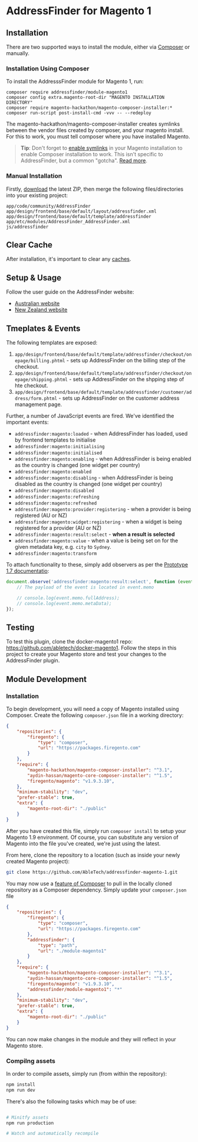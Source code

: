 # AddressFinder for Magento 1

## Installation

There are two supported ways to install the module, either via [Composer](https://getcomposer.org) or manually.

### Installation Using Composer

To install the AddresssFinder module for Magento 1, run:

```
composer require addressfinder/module-magento1
composer config extra.magento-root-dir "MAGENTO INSTALLATION DIRECTORY"
composer require magento-hackathon/magento-composer-installer:*
composer run-script post-install-cmd -vvv -- --redeploy
```

The magento-hackathon/magento-composer-installer creates symlinks between the vendor files created by composer, and your magento install. For this to work, you must tell composer where you have installed Magento.

> **Tip**: Don't forget to [enable symlinks](https://magento.stackexchange.com/a/184185) in your Magento installation to enable Composer installation to work. This isn't specific to AddressFinder, but a common "gotcha". [Read more](https://github.com/magento-hackathon/magento-composer-installer/issues/51).

### Manual Installation

Firstly, [download](https://github.com/AbleTech/addressfinder-magento-1/archive/master.zip) the latest ZIP, then merge the following files/directories into your existing project:

```
app/code/community/AddressFinder
app/design/frontend/base/default/layout/addressfinder.xml
app/design/frontend/base/default/template/addressfinder
app/etc/modules/AddressFinder_AddressFinder.xml
js/addressfinder
```

## Clear Cache

After installation, it's important to clear any [caches](https://docs.magento.com/m1/ce/user_guide/system-operations/cache-clear.html).

## Setup & Usage

Follow the user guide on the AddressFinder website:

- [Australian website](#)
- [New Zealand website](#)

## Tmeplates & Events

The following templates are exposed:

1. `app/design/frontend/base/default/template/addressfinder/checkout/onepage/billing.phtml` - sets up AddressFinder on the billing step of the checkout.
2. `app/design/frontend/base/default/template/addressfinder/checkout/onepage/shipping.phtml` - sets up AddressFinder on the shpping step of hte checkout.
3. `app/design/frontend/base/default/template/addressfinder/customer/address/form.phtml` - sets up AddressFinder on the customer address management page.

Further, a number of JavaScript events are fired. We've identified the important events:

- `addressfinder:magento:loaded` - when AddressFinder has loaded, used by frontend templates to initialise
- `addressfinder:magento:initialising`
- `addressfinder:magento:initialised`
- `addressfinder:magento:enabling` - when AddressFinder is being enabled as the country is changed (one widget per country)
- `addressfinder:magento:enabled`
- `addressfinder:magento:disabling` - when AddressFinder is being disabled as the country is changed (one widget per country)
- `addressfinder:magento:disabled`
- `addressfinder:magento:refreshing`
- `addressfinder:magento:refreshed`
- `addressfinder:magento:provider:registering` - when a provider is being registered (AU or NZ)
- `addressfinder:magento:widget:registering` - when a widget is being registered for a provider (AU or NZ)
- `addressfinder:magento:result:select` - **when a result is selected**
- `addressfinder:magento:value` - when a value is being set on for the given metadata key, e.g. `city` to `Sydney`.
- `addressfinder:magento:transform`

To attach functionality to these, simply add observers as per the [Prototype 1.7 documentatio](http://api.prototypejs.org/dom/Element/fire/):

```javascript
document.observe('addressfinder:magento:result:select', function (event) {
    // The payload of the event is located in event.memo

    // console.log(event.memo.fullAddress);
    // console.log(event.memo.metaData);
});
```

## Testing

To test this plugin, clone the docker-magento1 repo: https://github.com/abletech/docker-magento1. Follow the steps in this project to create your Magento store and test your changes to the AddressFinder plugin.

## Module Development

### Installation

To begin development, you will need a copy of Magento installed using Composer. Create the following `composer.json` file in a working directory:

```json
{
    "repositories": {
        "firegento": {
            "type": "composer",
            "url": "https://packages.firegento.com"
        }
    },
    "require": {
        "magento-hackathon/magento-composer-installer": "^3.1",
        "aydin-hassan/magento-core-composer-installer": "^1.5",
        "firegento/magento": "v1.9.3.10",
    },
    "minimum-stability": "dev",
    "prefer-stable": true,
    "extra": {
        "magento-root-dir": "./public"
    }
}
```

After you have created this file, simply run `composer install` to setup your Magento 1.9 environment. Of course, you can substitute any version of Magento into the file you've created, we're just using the latest.

From here, clone the repository to a location (such as inside your newly created Magento project):

```bash
git clone https://github.com/AbleTech/addressfinder-magento-1.git
```

You may now use a [feature of Composer](https://getcomposer.org/doc/05-repositories.md#path) to pull in the locally cloned repository as a Composer dependency. Simply update your `composer.json` file

```json
{
    "repositories": {
        "firegento": {
            "type": "composer",
            "url": "https://packages.firegento.com"
        },
        "addressfinder": {
            "type": "path",
            "url": "./module-magento1"
        }
    },
    "require": {
        "magento-hackathon/magento-composer-installer": "^3.1",
        "aydin-hassan/magento-core-composer-installer": "^1.5",
        "firegento/magento": "v1.9.3.10",
        "addressfinder/module-magento1": "*"
    },
    "minimum-stability": "dev",
    "prefer-stable": true,
    "extra": {
        "magento-root-dir": "./public"
    }
}
```

You can now make changes in the module and they will reflect in your Magento store.

### Compilng assets

In order to compile assets, simply run (from within the repository):

```bash
npm install
npm run dev
```

There's also the following tasks which may be of use:

```bash

# Minitfy assets
npm run production

# Watch and automatically recompile
```
